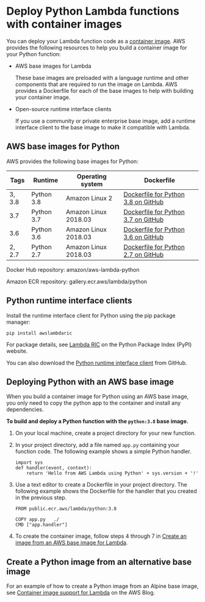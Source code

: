 # Deploy Python Lambda functions with container images<a name="python-image"></a>

You can deploy your Lambda function code as a [container image](images-create.md)\. AWS provides the following resources to help you build a container image for your Python function:
+ AWS base images for Lambda

  These base images are preloaded with a language runtime and other components that are required to run the image on Lambda\. AWS provides a Dockerfile for each of the base images to help with building your container image\.
+ Open\-source runtime interface clients

  If you use a community or private enterprise base image, add a runtime interface client to the base image to make it compatible with Lambda\.

## AWS base images for Python<a name="python-image-base"></a>

AWS provides the following base images for Python:


| Tags | Runtime | Operating system | Dockerfile | 
| --- | --- | --- | --- | 
| 3, 3\.8 | Python 3\.8 | Amazon Linux 2 | [Dockerfile for Python 3\.8 on GitHub](https://github.com/aws/aws-lambda-base-images/blob/python3.8/Dockerfile.python3.8) | 
| 3\.7 | Python 3\.7 | Amazon Linux 2018\.03 | [Dockerfile for Python 3\.7 on GitHub](https://github.com/aws/aws-lambda-base-images/blob/python3.7/Dockerfile.python3.7) | 
| 3\.6 | Python 3\.6 | Amazon Linux 2018\.03 | [Dockerfile for Python 3\.6 on GitHub](https://github.com/aws/aws-lambda-base-images/blob/python3.6/Dockerfile.python3.6) | 
| 2, 2\.7 | Python 2\.7 | Amazon Linux 2018\.03 | [Dockerfile for Python 2\.7 on GitHub](https://github.com/aws/aws-lambda-base-images/blob/python2.7/Dockerfile.python2.7) | 

Docker Hub repository: amazon/aws\-lambda\-python

Amazon ECR repository: gallery\.ecr\.aws/lambda/python

## Python runtime interface clients<a name="python-image-clients"></a>

Install the runtime interface client for Python using the pip package manager:

```
pip install awslambdaric
```

For package details, see [Lambda RIC](https://pypi.org/project/awslambdaric) on the Python Package Index \(PyPI\) website\.

You can also download the [Python runtime interface client](https://github.com/aws/aws-lambda-python-runtime-interface-client/) from GitHub\.

## Deploying Python with an AWS base image<a name="python-image-create"></a>

When you build a container image for Python using an AWS base image, you only need to copy the python app to the container and install any dependencies\. 

**To build and deploy a Python function with the `python:3.8` base image\.**

1. On your local machine, create a project directory for your new function\.

1. In your project directory, add a file named `app.py` containing your function code\. The following example shows a simple Python handler\. 

   ```
   import sys
   def handler(event, context):
       return 'Hello from AWS Lambda using Python' + sys.version + '!'
   ```

1. Use a text editor to create a Dockerfile in your project directory\. The following example shows the Dockerfile for the handler that you created in the previous step\.

   ```
   FROM public.ecr.aws/lambda/python:3.8
   
   COPY app.py   ./
   CMD ["app.handler"]
   ```

1. To create the container image, follow steps 4 through 7 in [Create an image from an AWS base image for Lambda](images-create.md#images-create-1.title)\.

## Create a Python image from an alternative base image<a name="python-image-create2"></a>

For an example of how to create a Python image from an Alpine base image, see [Container image support for Lambda](http://aws.amazon.com/blogs/aws/new-for-aws-lambda-container-image-support/) on the AWS Blog\.